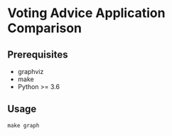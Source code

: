 # Voting Advice Application Comparison

## Prerequisites

- graphviz
- make
- Python >= 3.6

## Usage

```
make graph
```
